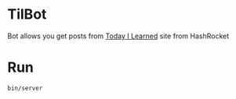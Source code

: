 # TilBot

Bot allows you get posts from [Today I Learned](https://til.hashrocket.com/) site from HashRocket

# Run

```shell
bin/server
```

